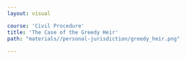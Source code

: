 ```yaml
---
layout: visual

course: 'Civil Procedure'
title: 'The Case of the Greedy Heir'
path: "materials//personal-jurisdiction/greedy_heir.png"
  
---
```

